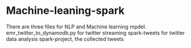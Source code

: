# Machine-leaning-spark
There are three files for NLP and Machine learning mpdel.
emr_twitter_to_dynamodb.py for twitter streaming
spark-tweets for twitter data analysis
spark-project, the collected tweets
